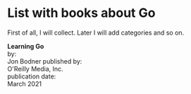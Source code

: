 # List with books about Go

First of all, I will collect. Later I will add categories and so on.

**Learning Go**  
by:  
Jon Bodner
published by:  
O'Reilly Media, Inc.  
publication date:  
March 2021
